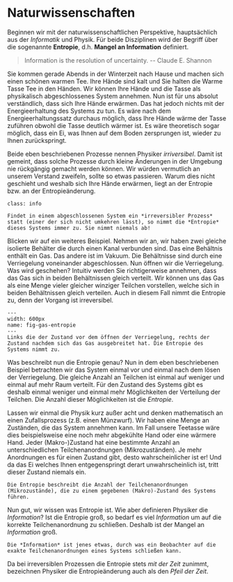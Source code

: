 # Naturwissenschaften

Beginnen wir mit der naturwissenschaftlichen Perspektive, hauptsächlich aus der *Informatik* und Physik.
Für beide Disziplinen wird der Begriff über die sogenannte **Entropie**, d.h. **Mangel an Information** definiert.

> Information is the resolution of uncertainty. -- Claude E. Shannon

Sie kommen gerade Abends in der Winterzeit nach Hause und machen sich einen schönen warmen Tee.
Ihre Hände sind kalt und Sie halten die Warme Tasse Tee in den Händen.
Wir können Ihre Hände und die Tasse als physikalisch abgeschlossenes System annehmen.
Nun ist für uns absolut verständlich, dass sich Ihre Hände erwärmen.
Das hat jedoch nichts mit der Energieerhaltung des Systems zu tun.
Es wäre nach dem Energieerhaltungssatz durchaus möglich, dass Ihre Hände wärme der Tasse zuführen obwohl die Tasse deutlich wärmer ist.
Es wäre theoretisch sogar möglich, dass ein Ei, was Ihnen auf dem Boden zersprungen ist, wieder zu Ihnen zurückspringt.

Beide eben beschriebenen Prozesse nennen Physiker *irriversibel*. Damit ist gemeint, dass solche Prozesse durch kleine Änderungen in der Umgebung nie rückgängig gemacht werden können.
Wir würden vermutlich an unserem Verstand zweifeln, sollte so etwas passieren.
Warum dies nicht geschieht und weshalb sich Ihre Hände erwärmen, liegt an der Entropie bzw. an der Entropieänderung.

```{admonition} Irreversible Prozesse
class: info

Findet in einem abgeschlossenen System ein *irreversibler Prozess* statt (einer der sich nicht umkehren lässt), so nimmt die *Entropie* dieses Systems immer zu. Sie nimmt niemals ab!
```

Blicken wir auf ein weiteres Beispiel.
Nehmen wir an, wir haben zwei gleiche isolierte Behälter die durch einen Kanal verbunden sind.
Das eine Behältnis enthält ein Gas.
Das andere ist im Vakuum.
Die Behältnisse sind durch eine Verriegelung voneinander abgeschlossen.
Nun öffnen wir die Verriegelung.
Was wird geschehen?
Intuitiv werden Sie richtigerweise annehmen, dass das Gas sich in beiden Behältnissen gleich verteilt.
Wir können uns das Gas als eine Menge vieler gleicher winziger Teilchen vorstellen, welche sich in beiden Behältnissen gleich verteilen.
Auch in diesem Fall nimmt die Entropie zu, denn der Vorgang ist irreversibel.


```{figure} ../../figs/information/gas-entropie.png
---
width: 600px
name: fig-gas-entropie
---
Links die der Zustand vor dem öffnen der Verriegelung, rechts der Zustand nachdem sich das Gas ausgebreitet hat. Die Entropie des Systems nimmt zu.
```

Was beschreibt nun die Entropie genau?
Nun in dem eben beschriebenen Beispiel betrachten wir das System einmal vor und einmal nach dem lösen der Verriegelung.
Die gleiche Anzahl an Teilchen ist einmal auf weniger und einmal auf mehr Raum verteilt.
Für den Zustand des Systems gibt es deshalb einmal weniger und einmal mehr Möglichkeiten der Verteilung der Teilchen.
Die Anzahl dieser Möglichkeiten ist die *Entropie*.

Lassen wir einmal die Physik kurz außer acht und denken mathematisch an einen Zufallsprozess (z.B. einen Münzwurf).
Wir haben eine Menge an Zuständen, die das System annehmen kann.
Im Fall unsere Teetasse wäre dies beispielsweise eine noch mehr abgekühlte Hand oder eine wärmere Hand.
Jeder (Makro-)Zustand hat eine bestimmte Anzahl an unterschiedlichen Teilchenanordnungen (Mikrozuständen).
Je mehr Anordnungen es für einen Zustand gibt, desto wahrscheinlicher ist er!
Und da das Ei welches Ihnen entgegenspringt derart unwahrscheinlich ist, tritt dieser Zustand niemals ein.

```{admonition} Entropie (Physik)
Die Entropie beschreibt die Anzahl der Teilchenanordnungen (Mikrozustände), die zu einem gegebenen (Makro)-Zustand des Systems führen.
```

Nun gut, wir wissen was Entropie ist.
Wie aber definieren Physiker die *Information*?
Ist die Entropie groß, so bedarf es viel *Information* um auf die korrekte Teilchenanordnung zu schließen.
Deshalb ist der Mangel an *Information* groß.

```{admonition} Information (Physik)
Die *Information* ist jenes etwas, durch was ein Beobachter auf die exakte Teilchenanordnungen eines Systems schließen kann.
```

Da bei irreversiblen Prozessen die Entropie stets *mit der Zeit* zunimmt, bezeichnen Physiker die Entropieänderung auch als den *Pfeil der Zeit*.